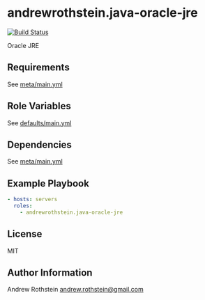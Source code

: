 andrewrothstein.java-oracle-jre
=========
[![Build Status](https://travis-ci.org/andrewrothstein/ansible-java-oracle-jre.svg?branch=master)](https://travis-ci.org/andrewrothstein/ansible-java-oracle-jre)

Oracle JRE

Requirements
------------

See [meta/main.yml](meta/main.yml)

Role Variables
--------------

See [defaults/main.yml](defaults/main.yml)

Dependencies
------------

See [meta/main.yml](meta/main.yml)

Example Playbook
----------------

```yml
- hosts: servers
  roles:
    - andrewrothstein.java-oracle-jre
```

License
-------

MIT

Author Information
------------------

Andrew Rothstein <andrew.rothstein@gmail.com>
